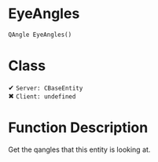 # EyeAngles
```
QAngle EyeAngles()
```
# Class
✔ `Server: CBaseEntity`  
✖ `Client: undefined`  

# Function Description
Get the qangles that this entity is looking at.
